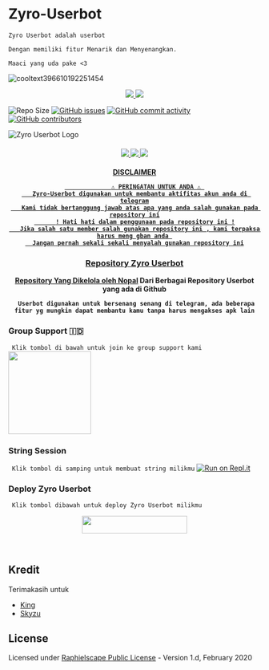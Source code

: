 # Zyro-Userbot

`Zyro Userbot adalah userbot`

`Dengan memiliki fitur Menarik dan Menyenangkan.`

`Maaci yang uda pake <3`

</a>![cooltext396610192251454](https://user-images.githubusercontent.com/86257395/139540411-f65f2950-e980-441c-b986-d61bd299c4bd.png)

<p align="center">
  <a href="https://github.com/nopalle/Zyro-Userbot/fork">
    <img src="https://img.shields.io/github/forks/nopalle/Zyro-Userbot?label=Fork&style=social">
    
  <a href="https://github.com/nopalle/Zyro-Userbot">
    <img src="https://img.shields.io/github/stars/nopalle/Zyro-Userbot?style=social">
  </a>
</p>
  
  ![Repo Size](https://img.shields.io/github/repo-size/nopalle/Zyro-Userbot?&style=plastic&logo=github)
[![GitHub issues](https://img.shields.io/github/issues/nopalle/Zyro-Userbot?&style=plastic&logo=github)](https://github.com/nopalle/Zyro-Userbot/issues)
[![GitHub commit activity](https://img.shields.io/github/commit-activity/m/nopalle/Zyro-Userbot?&style=plastic&logo=github)](https://github.com/nopalle/Zyro-Userbot/graphs/commit-activity)
[![GitHub contributors](https://img.shields.io/github/contributors/nopalle/Zyro-Userbot?&style=plastic&logo=github)](https://GitHub.com/nopalle/Zyro-Userbot/graphs/contributors/)
<p align="center">
  
 ![Zyro Userbot Logo](https://telegra.ph/file/f71c25a6aa58bd5a89f6a.jpg)
  
  <h4 align="center">
    <a href="https://t.me/zyroscopebot" target="blank"><img src="https://img.shields.io/badge/BOT-Zyroscopebot-blue?&logo=Telegram"/>
    <a href="https://instagram.com/akbarnfal" target="blank"><img src="https://img.shields.io/badge/@akbarnfal-30302f?style=flat&logo=instagram"/>
    <a href="https://t.me/zyroupdate" target="blank"><img src="https://img.shields.io/badge/CH-Zyro Update-blue?&logo=Telegram"/>
  
 <h4 align="center"> DISCLAIMER </p>

```
             ⚠️ PERINGATAN UNTUK ANDA ⚠️ ️
   Zyro-Userbot digunakan untuk membantu aktifitas akun anda di telegram
   Kami tidak bertanggung jawab atas apa yang anda salah gunakan pada repository ini
      ! Hati hati dalam penggunaan pada repository ini !
   Jika salah satu member salah gunakan repository ini , kami terpaksa harus meng gban anda 
  Jangan pernah sekali sekali menyalah gunakan repository ini
```

### Repository Zyro Userbot
Repository Yang Dikelola oleh [Nopal](https://t.me/akbarnfal) Dari Berbagai Repository Userbot yang ada di Github 

`
Userbot digunakan untuk bersenang senang di telegram, ada beberapa fitur yg mungkin dapat membantu kamu tanpa harus mengakses apk lain`

### Group Support 🇮🇩
`
Klik tombol di bawah untuk join ke group support kami`
   <a href="https://t.me/joinsinidongg"><img src="https://img.shields.io/badge/Grup%20Support%3F-Zyro-green?&style=flat-square?&logo=telegram" width=165px></a></p>
   
   
### String Session
`
Klik tombol di samping untuk membuat string milikmu`
   [![Run on Repl.it](https://repl.it/badge/github/STARKGANG/friday)](https://replit.com/@apisuserbot/String-Session?v=1)

### <p align="left"> Deploy Zyro Userbot</p>
`
Klik tombol dibawah untuk deploy Zyro Userbot milikmu`

<p align="center"><a href="https://heroku.com/deploy?template=https://github.com/nopalle/Zyro-Userbot/tree/Zyro-Userbot"> <img src="https://img.shields.io/badge/Deploy%20Ke%20Heroku-black?style=flat&logo=heroku" width="210" height="34.45" /></a></p>

<br>
</p>

## Kredit
  Terimakasih untuk 

*   [King](https://github.com/apisuserbot)
*   [Skyzu](https://github.com/Skzyuu)

## License
Licensed under [Raphielscape Public License](https://github.com/nopalle/Zyro-Userbot/blob/Zyro-Userbot/LICENSE) - Version 1.d, February 2020
   
